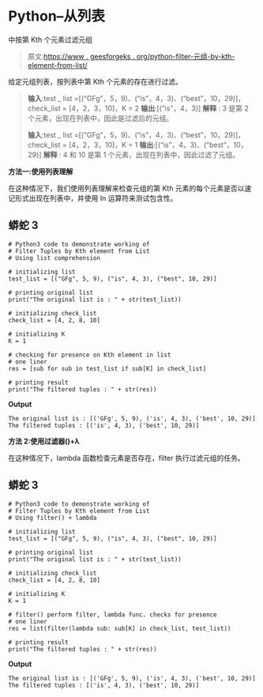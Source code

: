 # Python–从列表

中按第 Kth 个元素过滤元组

> 原文:[https://www . geesforgeks . org/python-filter-元组-by-kth-element-from-list/](https://www.geeksforgeeks.org/python-filter-tuples-by-kth-element-from-list/)

给定元组列表，按列表中第 Kth 个元素的存在进行过滤。

> **输入**:test _ list =[(“GFg”，5，9)、(“is”，4，3)、(“best”，10，29)]，check_list = [4，2，3，10]，K = 2
> **输出**:[(“is”，4，3)]
> **解释** : 3 是第 2 个元素，出现在列表中，因此是过滤后的元组。
> 
> **输入**:test _ list =[(“GFg”，5，9)、(“is”，4，3)、(“best”，10，29)]，check_list = [4，2，3，10]，K = 1
> **输出**:[(“is”，4，3)、(“best”，10，29)]
> **解释** : 4 和 10 是第 1 个元素，出现在列表中，因此过滤了元组。

**方法一:使用列表理解**

在这种情况下，我们使用列表理解来检查元组的第 Kth 元素的每个元素是否以速记形式出现在列表中，并使用 In 运算符来测试包含性。

## 蟒蛇 3

```
# Python3 code to demonstrate working of 
# Filter Tuples by Kth element from List
# Using list comprehension

# initializing list
test_list = [("GFg", 5, 9), ("is", 4, 3), ("best", 10, 29)]

# printing original list
print("The original list is : " + str(test_list))

# initializing check_list
check_list = [4, 2, 8, 10]

# initializing K 
K = 1

# checking for presence on Kth element in list 
# one liner 
res = [sub for sub in test_list if sub[K] in check_list]

# printing result 
print("The filtered tuples : " + str(res))
```

**Output**

```
The original list is : [('GFg', 5, 9), ('is', 4, 3), ('best', 10, 29)]
The filtered tuples : [('is', 4, 3), ('best', 10, 29)]

```

**方法 2:使用过滤器()+λ**

在这种情况下，lambda 函数检查元素是否存在，filter 执行过滤元组的任务。

## 蟒蛇 3

```
# Python3 code to demonstrate working of 
# Filter Tuples by Kth element from List
# Using filter() + lambda

# initializing list
test_list = [("GFg", 5, 9), ("is", 4, 3), ("best", 10, 29)]

# printing original list
print("The original list is : " + str(test_list))

# initializing check_list
check_list = [4, 2, 8, 10]

# initializing K 
K = 1

# filter() perform filter, lambda func. checks for presence
# one liner 
res = list(filter(lambda sub: sub[K] in check_list, test_list))

# printing result 
print("The filtered tuples : " + str(res))
```

**Output**

```
The original list is : [('GFg', 5, 9), ('is', 4, 3), ('best', 10, 29)]
The filtered tuples : [('is', 4, 3), ('best', 10, 29)]

```